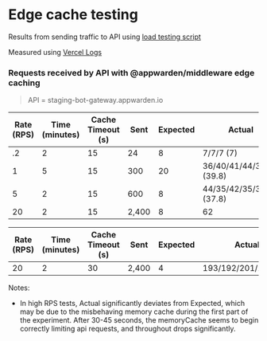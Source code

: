 # Edge cache testing

Results from sending traffic to API using [load testing script](../../scripts/test-appwarden-vercel-caching.ts)

Measured using [Vercel Logs](https://vercel.com/appwardens-projects-d87f015a/appwarden-online/logs)

### Requests received by API with @appwarden/middleware edge caching

> API = staging-bot-gateway.appwarden.io

| Rate (RPS) | Time (minutes) | Cache Timeout (s) | Sent  | Expected | Actual                   | Inits | Init Rate (min) |
| ---------- | -------------- | ----------------- | ----- | -------- | ------------------------ | ----- | --------------- |
| .2         | 2              | 15                | 24    | 8        | 7/7/7 (7)                | 10/11 | 5               |
| 1          | 5              | 15                | 300   | 20       | 36/40/41/44/38 (39.8)    | 15    | 3               |
| 5          | 2              | 15                | 600   | 8        | 44/35/42/35/36/35 (37.8) | 9     | 4.5             |
| 20         | 2              | 15                | 2,400 | 8        | 62                       | 10    | 5               |

| Rate (RPS) | Time (minutes) | Cache Timeout (s) | Sent  | Expected | Actual              | Inits | Init Rate (min) | Edge updates from API |
| ---------- | -------------- | ----------------- | ----- | -------- | ------------------- | ----- | --------------- | --------------------- |
| 20         | 2              | 30                | 2,400 | 4        | 193/192/201/130/215 | ??    | ??              | 20/23/21/20           |

Notes:

- In high RPS tests, Actual significantly deviates from Expected, which may be due to the misbehaving memory cache during the first part of the experiment. After 30-45 seconds, the memoryCache seems to begin correctly limiting api requests, and throughout drops significantly.
